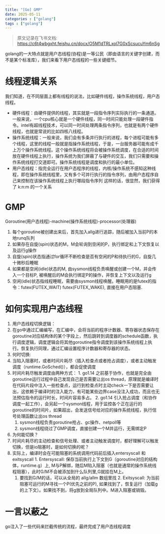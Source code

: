 ```yaml
---
title: "[Go] GMP"
date: 2025-05-11
categories : ["golang"]
tags : ["golang"]
---
```


> 原文记录在飞书文档: https://c6t4wbgxht.feishu.cn/docx/O5M1dTRLxol7G0xScsucuYm6nSg


golang的一大特点就是用户态线程(协程)是一等公民（即由语言的关键字创建，而不是某个标准库），我们来看下用户态线程的一些关键细节。
# 线程逻辑关系
我们知道，在不同层面上都有线程的说法，比如硬件线程，操作系统线程，用户态线程。
- 硬件线程：由硬件提供的线程，其实就是一段指令序列实际执行的一条通道。一般来说，一个cpu核心就是一个硬件线程，同一时间只能处理一段硬件指令。intel有超线程技术，可以同一时间处理两条指令序列，也就是有两个硬件线程，也就是常说的比如四核八线程。
- 操作系统线程：一般来说，我们会有多条并行执行的进程，每个进程可能有多个线程，这里的线程一般就是指操作系统线程，于是，一台服务器可能有成千上万个操作系统线程。这个操作系统线程将会被操作系统调度，在合适的时间放在硬件线程上执行，操作系统为我们屏蔽了与硬件的交互，我们只需要和操作系统线程打交道即可。操作系统线程是调度和执行的最小单位。
- 用户态线程：指完全运行在用户态程序的线程，内核/操作系统不感知这种线程，即在操作系统线程里，又有多个可并行执行的指令序列，由用户态程序自己来控制在该操作系统线程上执行哪段指令序列
这样的话，很显然，我们获得了 k:n:m 的一个关系

# GMP
Goroutine(用户态线程)-machine(操作系统线程)-processor(处理器)
1. 每个goroutine被创建出来后，首先加入allg进行追踪，随后被加入当前P的本地runq队列
2. 如果存在自旋(spin)状态的M，M会轮询到空闲的P，执行绑定和上下文恢复以及运行g操作
  1. 自旋(spin)状态指通过for循环不断检查是否有空闲的P和待执行的G，自旋几十微秒后睡眠
3. 如果都是空闲(idle)状态的M, 由sysmon线程负责唤醒或创建一个M，并会传入一个目标P, 被唤醒后的M会执行绑定P的操作，并恢复上下文以及运行g
  1. 空闲(idle)状态指线程睡眠，需要由sysmon线程唤醒。睡眠用的是futex的指令：futex(FUTEX_WAIT)  futex(FUTEX_WAKE), 直接在用户态阻塞.


# 如何实现用户态线程

1. 用户态线程切换逻辑：
  1. 在go中通过汇编编写，在汇编中，会将当前的程序计数器、寄存器状态保存在goroutine对应结构体的某个字段上，然后跳转到调度器的schedule函数，执行调度逻辑，调度逻辑会将其他goroutine指令调度到该操作系统线程上执行。恢复执行同理，通过汇编设置程序计数器和寄存器的状态。
2. 何时切换:
  1. 当陷入阻塞时，或者时间片耗尽（插入检查点或者抢占调度），或者主动触发调度（runtime.GoSched()），都会促使调度
  2. 时间片耗尽触发调度由两种方式：
    1. go1.14 之前基于协作，也就是完全由goroutine运行过程中自己发现自己是否需要让出os thread，原理就是编译时在代码片段中注入一些检查点，运行到检查点时主动check一下是否需要让出，这依赖于编译时的注入能力，有可能某些边界case没注入成功，而且也无法预估指令的运行时长，时间片容易多占。
    2. go1.14 引入抢占调度（和协作调度一起工作），会另起一个sysmon线程，用于监控各个正在运行的goroutine的时间片，如果超出，会发送信号给对应的操作系统线程，执行信号处理函数让出os thread
      1. sysmon线程负责goroutine抢占、gc操作、netpoll等
      2. sysmon线程绕过了GMP调度，直接创建一个M并运行，无需绑定P
3. 为何能切换？
  1. 时间片耗尽的主动检查和信号处理、或者主动触发调度时，都好理解可以触发切换，但是io阻塞时，是如何切换的呢？
  2. 实际上，编译时会在可能阻塞的系统调用代码前后插入entersyscall 和 exitsyscall
    1. Entersyscall: 保存当前执行上下文到G（goroutine对应的结构体，runtime.g）上, M与P解绑，随后M陷入阻塞（也就是通常的操作系统线程阻塞），此时G/M不会被添加到什么队列里,G就挂在M上。
      1. 要找到G/M的话，可以从全局的 allg/allm 数组里找
    2. Exitsyscall: 为当前阻塞可运行的M寻找一个P(优先之前的P), 如果找到了，恢复运行（加载g的上下文）。如果找不到，将g放到全局队列中。M进入阻塞或销毁。
# 一言以蔽之
go注入了一些代码来拦截传统的流程，最终完成了用户态线程调度

